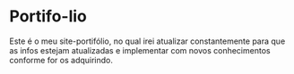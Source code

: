 # Portifo-lio
Este é o meu site-portifólio, no qual irei atualizar constantemente para que as infos estejam atualizadas e implementar com novos conhecimentos conforme for os adquirindo.
